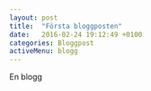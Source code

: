 ```yaml
---
layout: post
title:  "Första bloggposten"
date:   2016-02-24 19:12:49 +0100
categories: Bloggpost
activeMenu: blogg
---
```

En blogg
